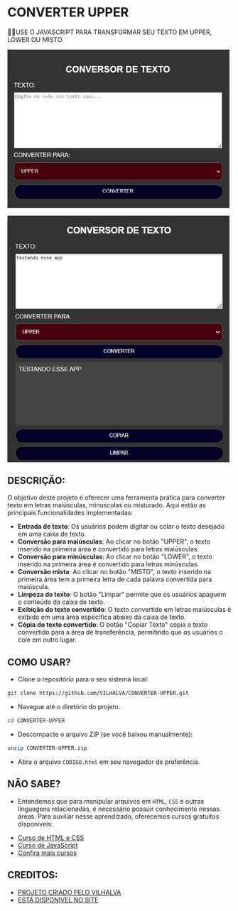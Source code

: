 # CONVERTER UPPER
🐱‍👤USE O JAVASCRIPT PARA TRANSFORMAR SEU TEXTO EM UPPER, LOWER OU MISTO.

<img src="./IMAGENS/FOTO_1.png" align="center" width="500"> <br> <br>
<img src="./IMAGENS/FOTO_2.png" align="center" width="500"> <br>

## DESCRIÇÃO:
O objetivo deste projeto é oferecer uma ferramenta prática para converter texto em letras maiúsculas, minusculas ou misturado. Aqui estão as principais funcionalidades implementadas:
- **Entrada de texto**: Os usuários podem digitar ou colar o texto desejado em uma caixa de texto.
- **Conversão para maiúsculas**: Ao clicar no botão "UPPER", o texto inserido na primeira área é convertido para letras maiúsculas.
- **Conversão para minúsculas**: Ao clicar no botão "LOWER", o texto inserido na primeira área é convertido para letras minúsculas.
- **Conversão mista**: Ao clicar no botão "MISTO", o texto inserido na primeira área tem a primeira letra de cada palavra convertida para maiúscula.
- **Limpeza do texto**: O botão "Limpar" permite que os usuários apaguem o conteúdo da caixa de texto.
- **Exibição do texto convertido**: O texto convertido em letras maiúsculas é exibido em uma área específica abaixo da caixa de texto.
- **Cópia do texto convertido**: O botão "Copiar Texto" copia o texto convertido para a área de transferência, permitindo que os usuários o cole em outro lugar.

## COMO USAR?
* Clone o repositório para o seu sistema local:

```bash
git clone https://github.com/VILHALVA/CONVERTER-UPPER.git
```

* Navegue até o diretório do projeto.

```bash
cd CONVERTER-UPPER
```

* Descompacte o arquivo ZIP (se você baixou manualmente):

```bash
unzip CONVERTER-UPPER.zip
```
* Abra o arquivo `CODIGO.html` em seu navegador de preferência.

## NÃO SABE?
- Entendemos que para manipular arquivos em `HTML`, `CSS` e outras linguagens relacionadas, é necessário possuir conhecimento nessas áreas. Para auxiliar nesse aprendizado, oferecemos cursos gratuitos disponíveis:
* [Curso de HTML e CSS](https://github.com/VILHALVA/CURSO-DE-HTML-E-CSS)
* [Curso de JavaScript](https://github.com/VILHALVA/CURSO-DE-JAVASCRIPT)
* [Confira mais cursos](https://github.com/VILHALVA?tab=repositories&q=+topic:CURSO)

## CREDITOS:
- [PROJETO CRIADO PELO VILHALVA](https://github.com/VILHALVA)
- [ESTÁ DISPONIVEL NO SITE](https://vilhalva.github.io/STYLER/STYLER.html)
